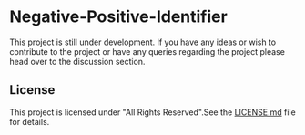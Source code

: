# Negative-Positive-Identifier

This project is still under development. If you have any ideas or wish to contribute to the project or have any queries regarding the project please head over to the discussion section.

## License

This project is licensed under "All Rights Reserved".See the [LICENSE.md](LICENSE.md) file for details.

